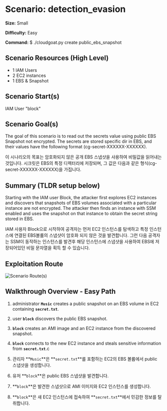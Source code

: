# Scenario: detection_evasion

**Size:**  Small

**Difficulty:** Easy

**Command:** $ ./cloudgoat.py create public_ebs_snapshot

## Scenario Resources (High Level)

- 1 IAM Users
- 2 EC2 instances
- 1 EBS & Snapshot

## Scenario Start(s)

IAM User "block"

## Scenario Goal(s)

The goal of this scenario is to read out the secrets value using public EBS Snapshot not encrypted. The secrets are stored specific dir in EBS, and their values have the following format (cg-secret-XXXXXX-XXXXXX).

이 시나리오의 목표는 암호화되지 않은 공개 EBS 스냅샷을 사용하여 비밀값을 읽어내는 것입니다. 시크릿은 EBS의 특정 디렉터리에 저장되며, 그 값은 다음과 같은 형식(cg-secret-XXXXXX-XXXXXX)을 가집니다.

## Summary (TLDR setup below)

Starting with the IAM user Block, the attacker first explores EC2 instances and discovers that snapshots of EBS volumes associated with a particular instance are not encrypted. The attacker then finds an instance with SSM enabled and uses the snapshot on that instance to obtain the secret string stored in EBS. 

IAM 사용자 Block으로 시작하여 공격자는 먼저 EC2 인스턴스를 탐색하고 특정 인스턴스에 연결된 EBS볼륨의 스냅샷이 암호화 되지 않은 것을 발견합니다. 그런 다음 공격자는 SSM이 동작하는 인스턴스를 발견후 해당 인스턴스에 스냅샷을 사용하여 EBS에 저장되어있던 비밀 문자열을 획득 할 수 있습니다. 



## Exploitation Route

![Scenario Route(s)](./public_EBS_Snapshot_diagrams.png)

## Walkthrough Overview - Easy Path


1. administrator **`Music`** creates a public snapshot on an EBS volume in EC2 containing **`secret.txt`**.
2. user **`block`** discovers the public EBS snapshot.
3. **`block`** creates an AMI image and an EC2 instance from the discovered snapshot.
4. **`block`** connects to the new EC2 instance and steals sensitive information from **`secret.txt`**.c


1. 관리자 **`Music`**은 **`secret.txt`**를 포함하는 EC2의 EBS 볼륨에서 public 스냅샷을 생성합니다.
2. 유저 **`block`**은 public EBS 스냅샷을 발견합니다.
3. **`block`**은 발견한 스냅샷으로 AMI 이미지와 EC2 인스턴스를 생성합니다.
4. **`block`**은 새 EC2 인스턴스에 접속하여 **`secret.txt`**에서 민감한 정보를 탈취합니다.